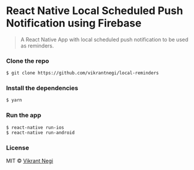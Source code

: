 # React Native Local Scheduled Push Notification using Firebase

> A React Native App with local scheduled push notification to be used as reminders.

### Clone the repo

```bash
$ git clone https://github.com/vikrantnegi/local-reminders
```

### Install the dependencies

```bash
$ yarn
```

### Run the app

```bash
$ react-native run-ios
$ react-native run-android
```

### License

MIT © [Vikrant Negi](https://github.com/vikrantnegi)
